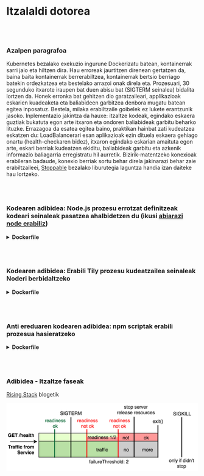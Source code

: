 # Itzalaldi dotorea

<br/><br/>

### Azalpen paragrafoa

Kubernetes bezalako exekuzio ingurune Dockerizatu batean, kontainerrak sarri jaio eta hiltzen dira. Hau erroreak jaurtitzen direnean gertatzen da, baina baita kontainerrak berrerabiltzea, kontainerrak bertsio berriago batekin ordezkatzea eta bestelako arrazoi onak direla eta. Prozesuari, 30 segunduko itxarote iraupen bat duen abisu bat (SIGTERM seinalea) bidalita lortzen da. Honek erronka bat gehitzen dio garatzaileari, applikazioak eskarien kuadeaketa eta baliabideen garbitzea denbora mugatu batean egitea inposatuz. Bestela, milaka erabiltzaile goibelek ez lukete erantzunik jasoko. Inplementazio jakintza da hauxe: itzaltze kodeak, egindako eskaera guztiak bukatuta egon arte itxaron eta ondoren baliabideak garbitu beharko lituzke. Errazagoa da esatea egitea baino, praktikan hainbat zati kudeatzea eskatzen du: LoadBalancerari esan aplikazioak ezin dituela eskaera gehiago onartu (health-checkaren bidez), itxaron egindako eskarian amaituta egon arte, eskari berriak kudeatzen ekiditu, baliabideak garbitu eta azkenik informazio baliagarria erregistratu hil aurretik. Bizirik-matentzeko konexioak erabileran badaude, konexio berriak sortu behar direla jakinarazi behar zaie erabiltzaileei, [Stoppable](https://github.com/hunterloftis/stoppable) bezalako liburutegia laguntza handia izan daiteke hau lortzeko.

<br/><br/>

### Kodearen adibidea: Node.js prozesu errotzat definitzeak kodeari seinaleak pasatzea ahalbidetzen du (ikusi [abiarazi node erabiliz](/sections/docker/bootstrap-using-node.basque.md))

<details>

<summary><strong>Dockerfile</strong></summary>

```

FROM node:12-slim

# Eraikitze logika hemen dago

CMD ["node", "index.js"]
#Hemengo ilarak Node.js prozesu erroa (PID1) bilakatuko du

```

</details>

<br/><br/>

### Kodearen adibidea: Erabili Tily prozesu kudeatzailea seinaleak Noderi berbidaltzeko

<details>

<summary><strong>Dockerfile</strong></summary>

```

FROM node:12-slim

# Eraikitze logika hemen dago

ENV TINI_VERSION v0.19.0
ADD https://github.com/krallin/tini/releases/download/${TINI_VERSION}/tini /tini
RUN chmod +x /tini
ENTRYPOINT ["/tini", "--"]

CMD ["node", "index.js"]
#Hemendik aurrera Nodek PID1 bezala jokatuko duten TINIren azpi prozesuak abiatuko ditu

```

</details>

<br/><br/>

### Anti ereduaren kodearen adibidea: npm scriptak erabili prozesua hasieratzeko

<details>

<summary><strong>Dockerfile</strong></summary>

```

FROM node:12-slim

# Build logic comes here

CMD ["npm", "start"]
#Hemendik aurrera Nodek azpi prozesuak abiatuko ditu eta npmek ez ditu seinaleak jasoko

```

</details>

<br/><br/>

### Adibidea - Itzaltze faseak

[Rising Stack](https://blog.risingstack.com/graceful-shutdown-node-js-kubernetes/) blogetik

![alt text](/assets/images/Kubernetes-graceful-shutdown-flowchart.png "Itzaltze faseak")
